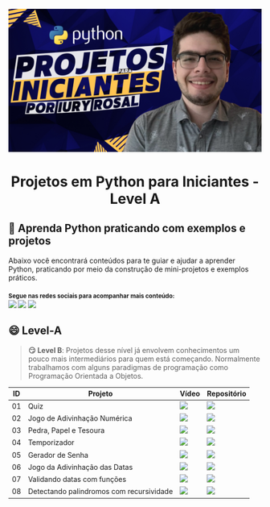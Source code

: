<p align="center">
  <a href="https://github.com/iuryrosal/projetos-python">
    <img src="./images/capa.png" alt="Projetos em Python para Iniciantes">
  </a>
  <h1 align="center">Projetos em Python para Iniciantes - Level A</h1>
</p>

## 🎯 Aprenda Python praticando com exemplos e projetos

Abaixo você encontrará conteúdos para te guiar e ajudar a aprender Python, praticando por meio da construção de mini-projetos e exemplos práticos.

<sub> <strong>Segue nas redes sociais para acompanhar mais conteúdo: </strong> <br>
[<img src = "https://img.shields.io/badge/GitHub-100000?style=for-the-badge&logo=github&logoColor=white">](https://github.com/iuryrosal)
[<img src="https://img.shields.io/badge/linkedin-%230077B5.svg?&style=for-the-badge&logo=linkedin&logoColor=white" />](https://www.linkedin.com/in/iuryrosal/)
[<img src="https://img.shields.io/badge/YouTube-FF0000?style=for-the-badge&logo=youtube&logoColor=white"/>](https://www.youtube.com/channel/UC0bUO0t7Hv7vTBCxUecj_aw)
</sub>

## 😄 Level-A

> <b>😏 Level B</b>: Projetos desse nível já envolvem conhecimentos um pouco mais intermediários para quem está começando. Normalmente trabalhamos com alguns paradigmas de programação como Programação Orientada a Objetos.

| ID | Projeto | Vídeo | Repositório |
|----|---------|-------|-------------|
| 01 | Quiz    |[<img src = "https://img.shields.io/badge/YouTube-FF0000?style=for-the-badge&logo=youtube&logoColor=white">][video_01]|[<img src = "https://img.shields.io/badge/Python-3776AB?style=for-the-badge&logo=python&logoColor=white">][repo_01]|
| 02 | Jogo de Adivinhação Numérica|[<img src = "https://img.shields.io/badge/YouTube-FF0000?style=for-the-badge&logo=youtube&logoColor=white">][video_02]|[<img src = "https://img.shields.io/badge/Python-3776AB?style=for-the-badge&logo=python&logoColor=white">][repo_02]|
| 03 | Pedra, Papel e Tesoura|[<img src = "https://img.shields.io/badge/YouTube-FF0000?style=for-the-badge&logo=youtube&logoColor=white">][video_03]|[<img src = "https://img.shields.io/badge/Python-3776AB?style=for-the-badge&logo=python&logoColor=white">][repo_03]|
| 04 | Temporizador|[<img src = "https://img.shields.io/badge/YouTube-FF0000?style=for-the-badge&logo=youtube&logoColor=white">][video_04]|[<img src = "https://img.shields.io/badge/Python-3776AB?style=for-the-badge&logo=python&logoColor=white">][repo_04]|
| 05 | Gerador de Senha|[<img src = "https://img.shields.io/badge/YouTube-FF0000?style=for-the-badge&logo=youtube&logoColor=white">][video_05]|[<img src = "https://img.shields.io/badge/Python-3776AB?style=for-the-badge&logo=python&logoColor=white">][repo_05]|
| 06 | Jogo da Adivinhação das Datas|[<img src = "https://img.shields.io/badge/YouTube-FF0000?style=for-the-badge&logo=youtube&logoColor=white">][video_06]|[<img src = "https://img.shields.io/badge/Python-3776AB?style=for-the-badge&logo=python&logoColor=white">][repo_06]|
| 07 | Validando datas com funções|[<img src = "https://img.shields.io/badge/YouTube-FF0000?style=for-the-badge&logo=youtube&logoColor=white">][video_07]|[<img src = "https://img.shields.io/badge/Python-3776AB?style=for-the-badge&logo=python&logoColor=white">][repo_07]|
| 08 | Detectando palindromos com recursividade|[<img src = "https://img.shields.io/badge/YouTube-FF0000?style=for-the-badge&logo=youtube&logoColor=white">][video_08]|[<img src = "https://img.shields.io/badge/Python-3776AB?style=for-the-badge&logo=python&logoColor=white">][repo_08]|

[video_01]:https://www.youtube.com/watch?v=MRYlWPrsMYk&list=PLshkB4NQEfC7jz8Ig-JcqwjZz8WSI2s8W&index=1
[video_02]:https://www.youtube.com/watch?v=x0_mWMQLz3E&list=PLshkB4NQEfC7jz8Ig-JcqwjZz8WSI2s8W&index=2
[video_03]:https://www.youtube.com/watch?v=x0_mWMQLz3E&list=PLshkB4NQEfC7jz8Ig-JcqwjZz8WSI2s8W&index=3
[video_04]:https://www.youtube.com/watch?v=x0_mWMQLz3E&list=PLshkB4NQEfC7jz8Ig-JcqwjZz8WSI2s8W&index=4
[video_05]:https://www.youtube.com/watch?v=x0_mWMQLz3E&list=PLshkB4NQEfC7jz8Ig-JcqwjZz8WSI2s8W&index=5
[video_06]:https://www.youtube.com/watch?v=x0_mWMQLz3E&list=PLshkB4NQEfC7jz8Ig-JcqwjZz8WSI2s8W&index=6
[video_07]:https://www.youtube.com/watch?v=x0_mWMQLz3E&list=PLshkB4NQEfC7jz8Ig-JcqwjZz8WSI2s8W&index=7
[video_08]:https://www.youtube.com/watch?v=x0_mWMQLz3E&list=PLshkB4NQEfC7jz8Ig-JcqwjZz8WSI2s8W&index=8
[video_09]:https://www.youtube.com/watch?v=x0_mWMQLz3E&list=PLshkB4NQEfC7jz8Ig-JcqwjZz8WSI2s8W&index=9
[video_10]:https://www.youtube.com/watch?v=x0_mWMQLz3E&list=PLshkB4NQEfC7jz8Ig-JcqwjZz8WSI2s8W&index=10
[video_11]:https://www.youtube.com/watch?v=x0_mWMQLz3E&list=PLshkB4NQEfC7jz8Ig-JcqwjZz8WSI2s8W&index=11

[repo_01]:https://github.com/iuryrosal/projetos-python/blob/main/level-a/01
[repo_02]:https://github.com/iuryrosal/projetos-python/blob/main/level-a/02
[repo_03]:https://github.com/iuryrosal/projetos-python/blob/main/level-a/03
[repo_04]:https://github.com/iuryrosal/projetos-python/blob/main/level-a/04
[repo_05]:https://github.com/iuryrosal/projetos-python/blob/main/level-a/05
[repo_06]:https://github.com/iuryrosal/projetos-python/tree/main/level-a/06
[repo_07]:https://github.com/iuryrosal/projetos-python/tree/main/level-a/07
[repo_08]:https://github.com/iuryrosal/projetos-python/blob/main/level-a/08
[repo_09]:https://github.com/iuryrosal/projetos-python/tree/main/level-b/09
[repo_10]:https://github.com/iuryrosal/projetos-python/tree/main/level-b/10
[repo_11]:https://github.com/iuryrosal/projetos-python/blob/main/level-b/11